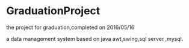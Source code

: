 # GraduationProject
the project for graduation,completed on 2016/05/16

a data management system based on java awt,swing,sql server ,mysql.
